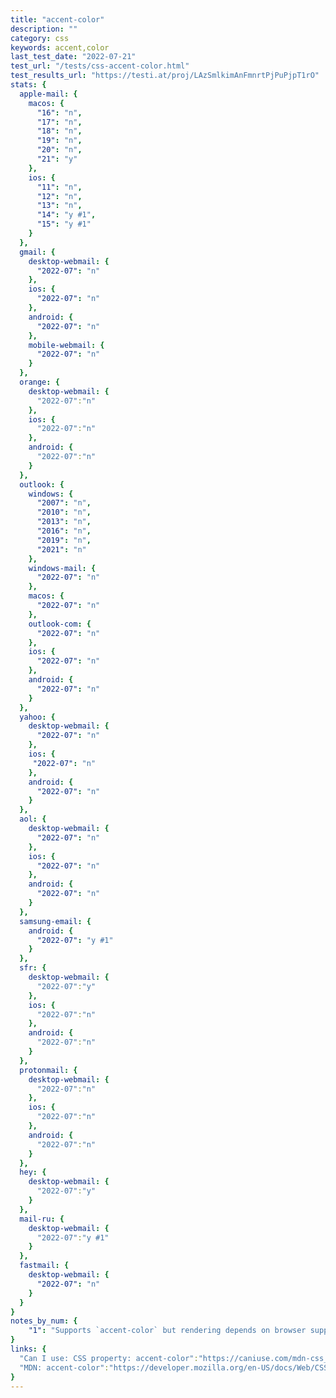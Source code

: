 ```yaml
---
title: "accent-color"
description: ""
category: css
keywords: accent,color
last_test_date: "2022-07-21"
test_url: "/tests/css-accent-color.html"
test_results_url: "https://testi.at/proj/LAzSmlkimAnFmnrtPjPuPjpT1rO"
stats: {
  apple-mail: {
    macos: {
      "16": "n",
      "17": "n",
      "18": "n",
      "19": "n",
      "20": "n",
      "21": "y"
    },
    ios: {
      "11": "n",
      "12": "n",
      "13": "n",
      "14": "y #1",
      "15": "y #1"
    }
  },
  gmail: {
    desktop-webmail: {
      "2022-07": "n"
    },
    ios: {
      "2022-07": "n"
    },
    android: {
      "2022-07": "n"
    },
    mobile-webmail: {
      "2022-07": "n"
    }
  },
  orange: {
    desktop-webmail: {
      "2022-07":"n"
    },
    ios: {
      "2022-07":"n"
    },
    android: {
      "2022-07":"n"
    }
  },
  outlook: {
    windows: {
      "2007": "n",
      "2010": "n",
      "2013": "n",
      "2016": "n",
      "2019": "n",
      "2021": "n"
    },
    windows-mail: {
      "2022-07": "n"
    },
    macos: {
      "2022-07": "n"
    },
    outlook-com: {
      "2022-07": "n"
    },
    ios: {
      "2022-07": "n"
    },
    android: {
      "2022-07": "n"
    }
  },
  yahoo: {
    desktop-webmail: {
      "2022-07": "n"
    },
    ios: {
     "2022-07": "n"
    },
    android: {
      "2022-07": "n"
    }
  },
  aol: {
    desktop-webmail: {
      "2022-07": "n"
    },
    ios: {
      "2022-07": "n"
    },
    android: {
      "2022-07": "n"
    }
  },
  samsung-email: {
    android: {
      "2022-07": "y #1"
    }
  },
  sfr: {
    desktop-webmail: {
      "2022-07":"y"
    },
    ios: {
      "2022-07":"n"
    },
    android: {
      "2022-07":"n"
    }
  }, 
  protonmail: {
    desktop-webmail: {
      "2022-07":"n"
    },
    ios: {
      "2022-07":"n"
    },
    android: {
      "2022-07":"n"
    }
  },
  hey: {
    desktop-webmail: {
      "2022-07":"y"
    }
  },
  mail-ru: {
    desktop-webmail: {
      "2022-07":"y #1"
    }
  },
  fastmail: {
    desktop-webmail: {
      "2022-07": "n"
    }
  }
}
notes_by_num: {
    "1": "Supports `accent-color` but rendering depends on browser support." 
}
links: {
  "Can I use: CSS property: accent-color":"https://caniuse.com/mdn-css_properties_accent-color",
  "MDN: accent-color":"https://developer.mozilla.org/en-US/docs/Web/CSS/accent-color"
}
---
```

